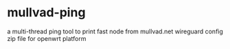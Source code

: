 # mullvad-ping
a multi-thread ping tool to print fast node from mullvad.net wireguard config zip file for openwrt platform
